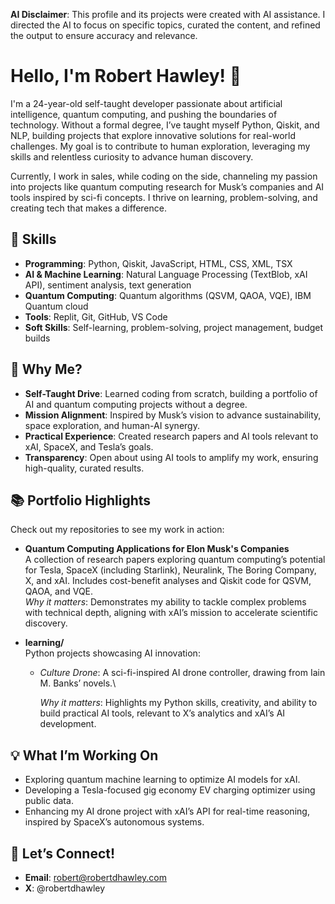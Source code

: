 **AI Disclaimer**: This profile and its projects were created with AI assistance. I directed the AI to focus on specific topics, curated the content, and refined the output to ensure accuracy and relevance.

# Hello, I'm Robert Hawley! 🚀

I'm a 24-year-old self-taught developer passionate about artificial intelligence, quantum computing, and pushing the boundaries of technology. Without a formal degree, I’ve taught myself Python, Qiskit, and NLP, building projects that explore innovative solutions for real-world challenges. My goal is to contribute to human exploration, leveraging my skills and relentless curiosity to advance human discovery.

Currently, I work in sales, while coding on the side, channeling my passion into projects like quantum computing research for Musk’s companies and AI tools inspired by sci-fi concepts. I thrive on learning, problem-solving, and creating tech that makes a difference.

## 🔧 Skills

- **Programming**: Python, Qiskit, JavaScript, HTML, CSS, XML, TSX
- **AI & Machine Learning**: Natural Language Processing (TextBlob, xAI API), sentiment analysis, text generation
- **Quantum Computing**: Quantum algorithms (QSVM, QAOA, VQE), IBM Quantum cloud
- **Tools**: Replit, Git, GitHub, VS Code
- **Soft Skills**: Self-learning, problem-solving, project management, budget builds

## 🌟 Why Me?

- **Self-Taught Drive**: Learned coding from scratch, building a portfolio of AI and quantum computing projects without a degree.
- **Mission Alignment**: Inspired by Musk’s vision to advance sustainability, space exploration, and human-AI synergy.
- **Practical Experience**: Created research papers and AI tools relevant to xAI, SpaceX, and Tesla’s goals.
- **Transparency**: Open about using AI tools to amplify my work, ensuring high-quality, curated results.

## 📚 Portfolio Highlights

Check out my repositories to see my work in action:

- **Quantum Computing Applications for Elon Musk's Companies**\
  A collection of research papers exploring quantum computing’s potential for Tesla, SpaceX (including Starlink), Neuralink, The Boring Company, X, and xAI. Includes cost-benefit analyses and Qiskit code for QSVM, QAOA, and VQE.\
  *Why it matters*: Demonstrates my ability to tackle complex problems with technical depth, aligning with xAI’s mission to accelerate scientific discovery.

- **learning/**\
  Python projects showcasing AI innovation:

  - *Culture Drone*: A sci-fi-inspired AI drone controller, drawing from Iain M. Banks’ novels.\
  
    *Why it matters*: Highlights my Python skills, creativity, and ability to build practical AI tools, relevant to X’s analytics and xAI’s AI development.

## 💡 What I’m Working On

- Exploring quantum machine learning to optimize AI models for xAI.
- Developing a Tesla-focused gig economy EV charging optimizer using public data.
- Enhancing my AI drone project with xAI’s API for real-time reasoning, inspired by SpaceX’s autonomous systems.

## 🤝 Let’s Connect!

- **Email**: robert@robertdhawley.com
- **X**: @robertdhawley